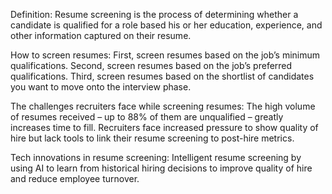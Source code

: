 Definition: Resume screening is the process of determining whether a candidate is qualified for a role based his or her education, experience, and other information captured on their resume.

How to screen resumes: First, screen resumes based on the job’s minimum qualifications. Second, screen resumes based on the job’s preferred qualifications. Third, screen resumes based on the shortlist of candidates you want to move onto the interview phase.

The challenges recruiters face while screening resumes: The high volume of resumes received – up to 88% of them are unqualified – greatly increases time to fill. Recruiters face increased pressure to show quality of hire but lack tools to link their resume screening to post-hire metrics.

Tech innovations in resume screening: Intelligent resume screening by using AI to learn from historical hiring decisions to improve quality of hire and reduce employee turnover.
